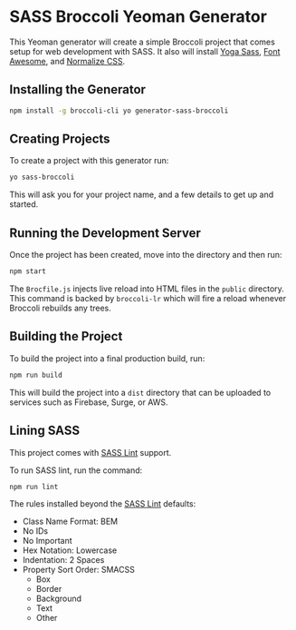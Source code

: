 # SASS Broccoli Yeoman Generator

This Yeoman generator will create a simple Broccoli project that comes setup for web development with SASS.
It also will install [Yoga Sass](http://rtablada.github.io/yoga-sass), [Font Awesome](http://fontawesome.io), and [Normalize CSS](https://necolas.github.io/normalize.css/).

## Installing the Generator

```bash
npm install -g broccoli-cli yo generator-sass-broccoli
```

## Creating Projects

To create a project with this generator run:

```bash
yo sass-broccoli
```

This will ask you for your project name, and a few details to get up and started.

## Running the Development Server

Once the project has been created, move into the directory and then run:

```bash
npm start
```

The `Brocfile.js` injects live reload into HTML files in the `public` directory.
This command is backed by `broccoli-lr` which will fire a reload whenever Broccoli rebuilds any trees.

## Building the Project

To build the project into a final production build, run:

```bash
npm run build
```

This will build the project into a `dist` directory that can be uploaded to services such as Firebase, Surge, or AWS.

## Lining SASS

This project comes with [SASS Lint](https://github.com/sasstools/sass-lint) support.

To run SASS lint, run the command:

```bash
npm run lint
```

The rules installed beyond the [SASS Lint](https://github.com/sasstools/sass-lint/blob/master/lib/config/sass-lint.yml) defaults:

* Class Name Format: BEM
* No IDs
* No Important
* Hex Notation: Lowercase
* Indentation: 2 Spaces
* Property Sort Order: SMACSS
  - Box
  - Border
  - Background
  - Text
  - Other
